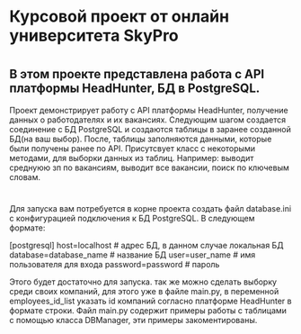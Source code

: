 # Курсовой проект от онлайн университета SkyPro
#
## В этом проекте представлена работа с API платформы HeadHunter, БД в PostgreSQL.

Проект демонстрирует работу с API платформы HeadHunter, получение данных о работодателях и их вакансиях. Следующим шагом
создается соединение с БД PostgreSQL и создаются таблицы в заранее созданной БД(на ваш выбор). После, таблицы заполняются 
данными, которые были получены ранее по API. 
Присутсвует класс с некоторыми методами, для выборки данных из таблиц. Например: выводит среднуюю зп по вакансиям,
выводит все вакансии, поиск по ключевым словам.

#

Для запуска вам потребуется в корне проекта создать файл database.ini с конфигурацией подключения к БД PostgreSQL.
В следующем формате:

[postgresql]
host=localhost  # адрес БД, в данном случае локальная БД
database=database_name  # название БД
user=user_name  # имя пользователя для входа
password=password  # пароль

Этого будет достаточно для запуска. так же можно сделать выборку среди своих компаний, для этого уже в файле main.py, 
в переменной employees_id_list указать id компаний согласно платформе HeadHunter в формате строки.
Файл main.py содержит примеры работы с таблицами с помощью класса DBManager, эти примеры закоментированы.